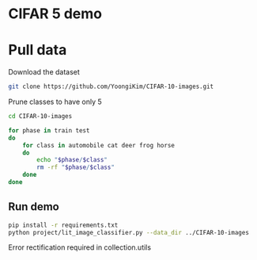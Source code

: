 # CIFAR 5 demo

# Pull data

Download the dataset
```bash
git clone https://github.com/YoongiKim/CIFAR-10-images.git
```
Prune classes to have only 5
```bash
cd CIFAR-10-images

for phase in train test
do
    for class in automobile cat deer frog horse
    do
        echo "$phase/$class"
        rm -rf "$phase/$class"
    done
done
```

## Run demo

```bash
pip install -r requirements.txt
python project/lit_image_classifier.py --data_dir ../CIFAR-10-images
```

Error rectification required in collection.utils